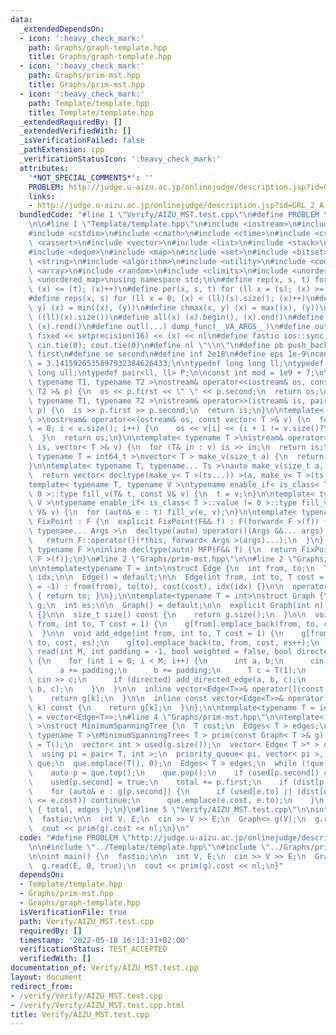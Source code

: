```yaml
---
data:
  _extendedDependsOn:
  - icon: ':heavy_check_mark:'
    path: Graphs/graph-template.hpp
    title: Graphs/graph-template.hpp
  - icon: ':heavy_check_mark:'
    path: Graphs/prim-mst.hpp
    title: Graphs/prim-mst.hpp
  - icon: ':heavy_check_mark:'
    path: Template/template.hpp
    title: Template/template.hpp
  _extendedRequiredBy: []
  _extendedVerifiedWith: []
  _isVerificationFailed: false
  _pathExtension: cpp
  _verificationStatusIcon: ':heavy_check_mark:'
  attributes:
    '*NOT_SPECIAL_COMMENTS*': ''
    PROBLEM: http://judge.u-aizu.ac.jp/onlinejudge/description.jsp?id=GRL_2_A
    links:
    - http://judge.u-aizu.ac.jp/onlinejudge/description.jsp?id=GRL_2_A
  bundledCode: "#line 1 \"Verify/AIZU_MST.test.cpp\"\n#define PROBLEM \"http://judge.u-aizu.ac.jp/onlinejudge/description.jsp?id=GRL_2_A\"\
    \n\n#line 1 \"Template/template.hpp\"\n#include <iostream>\n#include <iomanip>\n\
    #include <cstdio>\n#include <cmath>\n#include <ctime>\n#include <cstdlib>\n#include\
    \ <cassert>\n#include <vector>\n#include <list>\n#include <stack>\n#include <queue>\n\
    #include <deque>\n#include <map>\n#include <set>\n#include <bitset>\n#include\
    \ <string>\n#include <algorithm>\n#include <utility>\n#include <complex>\n#include\
    \ <array>\n#include <random>\n#include <climits>\n#include <unordered_set>\n#include\
    \ <unordered_map>\nusing namespace std;\n\n#define rep(x, s, t) for (ll x = (s);\
    \ (x) <= (t); (x)++)\n#define per(x, s, t) for (ll x = (s); (x) >= (t); (x)--)\n\
    #define reps(x, s) for (ll x = 0; (x) < (ll)(s).size(); (x)++)\n#define chmin(x,\
    \ y) (x) = min((x), (y))\n#define chmax(x, y) (x) = max((x), (y))\n#define sz(x)\
    \ ((ll)(x).size())\n#define all(x) (x).begin(), (x).end()\n#define rall(x) (x).rbegin(),\
    \ (x).rend()\n#define outl(...) dump_func(__VA_ARGS__)\n#define outf(x) cout <<\
    \ fixed << setprecision(16) << (x) << nl\n#define fastio ios::sync_with_stdio(0);\
    \ cin.tie(0); cout.tie(0)\n#define nl \"\\n\"\n#define pb push_back\n#define fi\
    \ first\n#define se second\n#define inf 2e18\n#define eps 1e-9\nconst double PI\
    \ = 3.1415926535897932384626433;\n\ntypedef long long ll;\ntypedef unsigned long\
    \ long ull;\ntypedef pair<ll, ll> P;\n\nconst int mod = 1e9 + 7;\n\ntemplate<\
    \ typename T1, typename T2 >\nostream& operator<<(ostream& os, const pair< T1,\
    \ T2 >& p) {\n  os << p.first << \" \" << p.second;\n  return os;\n}\n\ntemplate<\
    \ typename T1, typename T2 >\nistream& operator>>(istream& is, pair< T1, T2 >&\
    \ p) {\n  is >> p.first >> p.second;\n  return is;\n}\n\ntemplate< typename T\
    \ >\nostream& operator<<(ostream& os, const vector< T >& v) {\n  for (size_t i\
    \ = 0; i < v.size(); i++) {\n    os << v[i] << (i + 1 != v.size()?\" \":\"\");\n\
    \  }\n  return os;\n}\n\ntemplate< typename T >\nistream& operator>>(istream&\
    \ is, vector< T >& v) {\n  for (T& in : v) is >> in;\n  return is;\n}\n\ntemplate<\
    \ typename T = int64_t >\nvector< T > make_v(size_t a) {\n  return vector< T >(a);\n\
    }\n\ntemplate< typename T, typename... Ts >\nauto make_v(size_t a, Ts... ts) {\n\
    \  return vector< decltype(make_v< T >(ts...)) >(a, make_v< T >(ts...));\n}\n\n\
    template< typename T, typename V >\ntypename enable_if< is_class< T >::value ==\
    \ 0 >::type fill_v(T& t, const V& v) {\n  t = v;\n}\n\ntemplate< typename T, typename\
    \ V >\ntypename enable_if< is_class< T >::value != 0 >::type fill_v(T& t, const\
    \ V& v) {\n  for (auto& e : t) fill_v(e, v);\n}\n\ntemplate< typename F >\nstruct\
    \ FixPoint : F {\n  explicit FixPoint(F&& f) : F(forward< F >(f)) {}\n\n  template<\
    \ typename... Args >\n  decltype(auto) operator()(Args &&... args) const {\n \
    \   return F::operator()(*this, forward< Args >(args)...);\n  }\n};\n\ntemplate<\
    \ typename F >\ninline decltype(auto) MFP(F&& f) {\n  return FixPoint< F >{forward<\
    \ F >(f)};\n}\n#line 2 \"Graphs/prim-mst.hpp\"\n\n#line 2 \"Graphs/graph-template.hpp\"\
    \n\ntemplate<typename T = int>\nstruct Edge {\n  int from, to;\n  T cost;\n  int\
    \ idx;\n\n  Edge() = default;\n\n  Edge(int from, int to, T cost = 1, int idx\
    \ = -1) : from(from), to(to), cost(cost), idx(idx) {}\n\n  operator int() const\
    \ { return to; }\n};\n\ntemplate<typename T = int>\nstruct Graph {\n  vector<vector<Edge<T>>>\
    \ g;\n  int es;\n\n  Graph() = default;\n\n  explicit Graph(int n) : g(n), es(0)\
    \ {}\n\n  size_t size() const {\n    return g.size();\n  }\n\n  void add_directed_edge(int\
    \ from, int to, T cost = 1) {\n    g[from].emplace_back(from, to, cost, es++);\n\
    \  }\n\n  void add_edge(int from, int to, T cost = 1) {\n    g[from].emplace_back(from,\
    \ to, cost, es);\n    g[to].emplace_back(to, from, cost, es++);\n  }\n\n  void\
    \ read(int M, int padding = -1, bool weighted = false, bool directed = false)\
    \ {\n    for (int i = 0; i < M; i++) {\n      int a, b;\n      cin >> a >> b;\n\
    \      a += padding;\n      b += padding;\n      T c = T(1);\n      if (weighted)\
    \ cin >> c;\n      if (directed) add_directed_edge(a, b, c);\n      else add_edge(a,\
    \ b, c);\n    }\n  }\n\n  inline vector<Edge<T>>& operator[](const int& k) {\n\
    \    return g[k];\n  }\n\n  inline const vector<Edge<T>>& operator[](const int&\
    \ k) const {\n    return g[k];\n  }\n};\n\ntemplate<typename T = int>\nusing Edges\
    \ = vector<Edge<T>>;\n#line 4 \"Graphs/prim-mst.hpp\"\n\ntemplate< typename T\
    \ >\nstruct MinimumSpanningTree {\n  T cost;\n  Edges< T > edges;\n};\n\ntemplate<\
    \ typename T >\nMinimumSpanningTree< T > prim(const Graph< T >& g) {\n  T total\
    \ = T();\n  vector< int > used(g.size());\n  vector< Edge< T >* > dist(g.size());\n\
    \  using pi = pair< T, int >;\n  priority_queue< pi, vector< pi >, greater<> >\
    \ que;\n  que.emplace(T(), 0);\n  Edges< T > edges;\n  while (!que.empty()) {\n\
    \    auto p = que.top();\n    que.pop();\n    if (used[p.second]) continue;\n\
    \    used[p.second] = true;\n    total += p.first;\n    if (dist[p.second]) edges.emplace_back(*dist[p.second]);\n\
    \    for (auto& e : g[p.second]) {\n      if (used[e.to] || (dist[e.to] && dist[e.to]->cost\
    \ <= e.cost)) continue;\n      que.emplace(e.cost, e.to);\n    }\n  }\n  return\
    \ { total, edges };\n}\n#line 5 \"Verify/AIZU_MST.test.cpp\"\n\nint main() {\n\
    \  fastio;\n\n  int V, E;\n  cin >> V >> E;\n  Graph<> g(V);\n  g.read(E, 0, true);\n\
    \  cout << prim(g).cost << nl;\n}\n"
  code: "#define PROBLEM \"http://judge.u-aizu.ac.jp/onlinejudge/description.jsp?id=GRL_2_A\"\
    \n\n#include \"../Template/template.hpp\"\n#include \"../Graphs/prim-mst.hpp\"\
    \n\nint main() {\n  fastio;\n\n  int V, E;\n  cin >> V >> E;\n  Graph<> g(V);\n\
    \  g.read(E, 0, true);\n  cout << prim(g).cost << nl;\n}"
  dependsOn:
  - Template/template.hpp
  - Graphs/prim-mst.hpp
  - Graphs/graph-template.hpp
  isVerificationFile: true
  path: Verify/AIZU_MST.test.cpp
  requiredBy: []
  timestamp: '2022-05-18 16:13:31+02:00'
  verificationStatus: TEST_ACCEPTED
  verifiedWith: []
documentation_of: Verify/AIZU_MST.test.cpp
layout: document
redirect_from:
- /verify/Verify/AIZU_MST.test.cpp
- /verify/Verify/AIZU_MST.test.cpp.html
title: Verify/AIZU_MST.test.cpp
---
```


